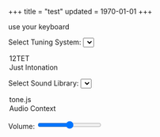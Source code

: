 +++
title = "test"
updated = 1970-01-01
+++
<html lang="en">
<body>
  <script src="/sound.js"></script>
  <script src="https://unpkg.com/tone"></script>
</body>
</html>

use your keyboard

<label for="tuningSelect">Select Tuning System:</label>
<select id="tuningSelect" name="tuningSelect">
  <option value="twelve_tone">12TET</option>
  <option value="just_intonation">Just Intonation</option>
</select>

<label for="instrumentSelect">Select Sound Library:</label>
<select id="instrumentSelect" name="instrumentSelect">
  <option value="tone.js">tone.js</option>
  <option value="audioContext">Audio Context</option>
</select>


Volume: <input type="range" id="volumeSlider" min="0" max="1" step="0.01" value="0.5">
